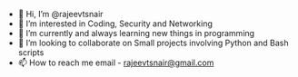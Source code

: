 - 👋 Hi, I’m @rajeevtsnair
- 👀 I’m interested in Coding, Security and Networking
- 🌱 I’m currently and always learning new things in programming
- 💞️ I’m looking to collaborate on Small projects involving Python and Bash scripts
- 📫 How to reach me email - rajeevtsnair@gmail.com

<!---
rajeevtsnair/rajeevtsnair is a ✨ special ✨ repository because its `README.md` (this file) appears on your GitHub profile.
You can click the Preview link to take a look at your changes.
--->
